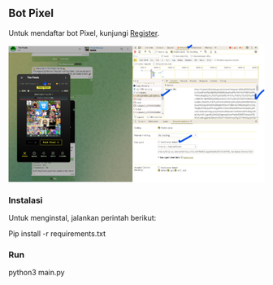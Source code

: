 ## Bot Pixel

Untuk mendaftar bot Pixel, kunjungi [Register](https://web.telegram.org/k/#@the_pixels_bot).

![Pixel Bot](https://github.com/Winnode/The_pixel/blob/main/pixel.png)

### Instalasi
Untuk menginstal, jalankan perintah berikut:

Pip install -r requirements.txt

### Run

python3 main.py
